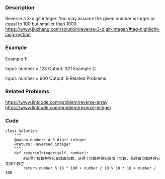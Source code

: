 ### Description

Reverse a 3-digit integer.
You may assume the given number is larger or equal to 100 but smaller than 1000.
https://www.jiuzhang.com/solution/reverse-3-digit-integer/#tag-highlight-lang-python

### Example
Example 1:

Input: number = 123
Output: 321
Example 2:

Input: number = 900
Output: 9
Related Problems

### Related Problems
https://www.lintcode.com/problem/reverse-array
https://www.lintcode.com/problem/reverse-integer

### Code
```
class Solution:
    """
    @param number: A 3-digit integer 
    @return: Reversed integer 
    """
    def reverseInteger(self, number):
        #获得个位数并将它变成百位数，获得十位数并将它变成十位数，获得百位数并将它变成个数位
        return number % 10 * 100 + number / 10 % 10 * 10 + number / 100
```
